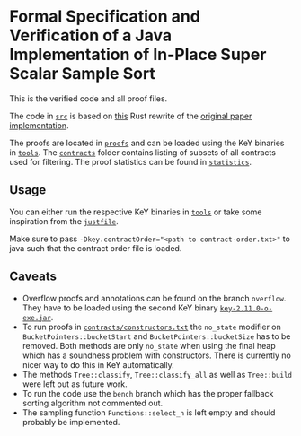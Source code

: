 # Formal Specification and Verification of a Java Implementation of In-Place Super Scalar Sample Sort

This is the verified code and all proof files.

The code in [`src`](src) is based on [this](https://github.com/jwiesler/ips4o) Rust rewrite of the [original paper implementation](https://github.com/ips4o/ips4o).

The proofs are located in [`proofs`](proofs) and can be loaded using the KeY binaries in [`tools`](tools).
The [`contracts`](contracts) folder contains listing of subsets of all contracts used for filtering.
The proof statistics can be found in [`statistics`](statistics).


## Usage
You can either run the respective KeY binaries in [`tools`](tools) or take some inspiration from the [`justfile`](justfile).

Make sure to pass `-Dkey.contractOrder="<path to contract-order.txt>"` to java such that the contract order file is loaded.

## Caveats
* Overflow proofs and annotations can be found on the branch `overflow`. They have to be loaded using the second KeY binary [`key-2.11.0-o-exe.jar`](tools/key-2.11.0-o-exe.jar).
* To run proofs in [`contracts/constructors.txt`](contracts/constructors.txt) the `no_state` modifier on `BucketPointers::bucketStart` and `BucketPointers::bucketSize` has to be removed. Both methods are only `no_state` when using the final heap which has a soundness problem with constructors. There is currently no nicer way to do this in KeY automatically.
* The methods `Tree::classify`, `Tree::classify_all` as well as `Tree::build` were left out as future work.
* To run the code use the `bench` branch which has the proper fallback sorting algorithm not commented out.
* The sampling function `Functions::select_n` is left empty and should probably be implemented.
